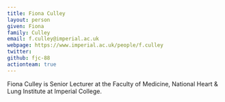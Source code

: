 ```yaml
---
title: Fiona Culley
layout: person
given: Fiona
family: Culley
email: f.culley@imperial.ac.uk
webpage: https://www.imperial.ac.uk/people/f.culley
twitter: 
github: fjc-88
actionteam: true
---
```


Fiona Culley is Senior Lecturer at the Faculty of Medicine, National Heart & Lung Institute at Imperial College.
